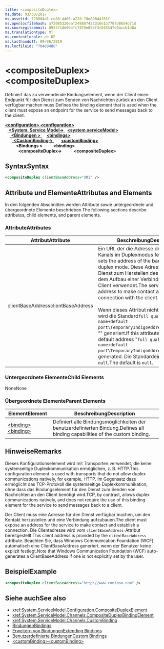 ```yaml
---
title: <compositeDuplex>
ms.date: 03/30/2017
ms.assetid: 725004d1-ce88-4405-a220-78e89844f81f
ms.openlocfilehash: a73085320eaf248887422316e1b7787b8654d71d
ms.sourcegitcommit: 093571de904fc7979e85ef3c048547d0accb1d8a
ms.translationtype: MT
ms.contentlocale: de-DE
ms.lasthandoff: 09/06/2019
ms.locfileid: "70400486"
---
```

# <a name="compositeduplex"></a><span data-ttu-id="688be-101">\<compositeDuplex></span><span class="sxs-lookup"><span data-stu-id="688be-101">\<compositeDuplex></span></span>
<span data-ttu-id="688be-102">Definiert das zu verwendende Bindungselement, wenn der Client einen Endpunkt für den Dienst zum Senden von Nachrichten zurück an den Client verfügbar machen muss.</span><span class="sxs-lookup"><span data-stu-id="688be-102">Defines the binding element that is used when the client must expose an endpoint for the service to send messages back to the client.</span></span>  
  
<span data-ttu-id="688be-103">[ **\<configuration>** ](../configuration-element.md)</span><span class="sxs-lookup"><span data-stu-id="688be-103">[**\<configuration>**](../configuration-element.md)</span></span>\
<span data-ttu-id="688be-104">&nbsp;&nbsp;[ **\<System. Service Model->** ](system-servicemodel.md)</span><span class="sxs-lookup"><span data-stu-id="688be-104">&nbsp;&nbsp;[**\<system.serviceModel>**](system-servicemodel.md)</span></span>\
<span data-ttu-id="688be-105">&nbsp;&nbsp;&nbsp;&nbsp;[ **\<Bindungen >** ](bindings.md)</span><span class="sxs-lookup"><span data-stu-id="688be-105">&nbsp;&nbsp;&nbsp;&nbsp;[**\<bindings>**](bindings.md)</span></span>\
<span data-ttu-id="688be-106">&nbsp;&nbsp;&nbsp;&nbsp;&nbsp;&nbsp;[ **\<CustomBinding->** ](custombinding.md)</span><span class="sxs-lookup"><span data-stu-id="688be-106">&nbsp;&nbsp;&nbsp;&nbsp;&nbsp;&nbsp;[**\<customBinding>**](custombinding.md)</span></span>\
<span data-ttu-id="688be-107">&nbsp;&nbsp;&nbsp;&nbsp;&nbsp;&nbsp;&nbsp;&nbsp; **\<Bindungs >** </span><span class="sxs-lookup"><span data-stu-id="688be-107">&nbsp;&nbsp;&nbsp;&nbsp;&nbsp;&nbsp;&nbsp;&nbsp;**\<binding>**</span></span>\
<span data-ttu-id="688be-108">&nbsp;&nbsp;&nbsp;&nbsp;&nbsp;&nbsp;&nbsp;&nbsp;&nbsp;&nbsp; **\<compositeDuplex->**</span><span class="sxs-lookup"><span data-stu-id="688be-108">&nbsp;&nbsp;&nbsp;&nbsp;&nbsp;&nbsp;&nbsp;&nbsp;&nbsp;&nbsp;**\<compositeDuplex>**</span></span>  
  
## <a name="syntax"></a><span data-ttu-id="688be-109">Syntax</span><span class="sxs-lookup"><span data-stu-id="688be-109">Syntax</span></span>  
  
```xml  
<compositeDuplex clientBaseAddress="URI" />
```  
  
## <a name="attributes-and-elements"></a><span data-ttu-id="688be-110">Attribute und Elemente</span><span class="sxs-lookup"><span data-stu-id="688be-110">Attributes and Elements</span></span>  
 <span data-ttu-id="688be-111">In den folgenden Abschnitten werden Attribute sowie untergeordnete und übergeordnete Elemente beschrieben.</span><span class="sxs-lookup"><span data-stu-id="688be-111">The following sections describe attributes, child elements, and parent elements.</span></span>  
  
### <a name="attributes"></a><span data-ttu-id="688be-112">Attribute</span><span class="sxs-lookup"><span data-stu-id="688be-112">Attributes</span></span>  
  
|<span data-ttu-id="688be-113">Attribut</span><span class="sxs-lookup"><span data-stu-id="688be-113">Attribute</span></span>|<span data-ttu-id="688be-114">Beschreibung</span><span class="sxs-lookup"><span data-stu-id="688be-114">Description</span></span>|  
|---------------|-----------------|  
|<span data-ttu-id="688be-115">clientBaseAddress</span><span class="sxs-lookup"><span data-stu-id="688be-115">clientBaseAddress</span></span>|<span data-ttu-id="688be-116">Ein URI, der die Adresse des hinteren Kanals im Duplexmodus festlegt.</span><span class="sxs-lookup"><span data-stu-id="688be-116">A URI that sets the address of the back channel in duplex mode.</span></span> <span data-ttu-id="688be-117">Diese Adresse wird vom Dienst zum Herstellen des Kontakts und dem Aufbau einer Verbindung mit dem Client verwendet.</span><span class="sxs-lookup"><span data-stu-id="688be-117">The service uses this address to make contact and establish a connection with the client.</span></span><br /><br /> <span data-ttu-id="688be-118">Wenn dieses Attribut nicht festgelegt ist, wird die Standard`full qualified name+default port\TemporaryIndigoAddress\guid`Adresse "" generiert.</span><span class="sxs-lookup"><span data-stu-id="688be-118">If this attribute is not set, a default address "`full qualified name+default port\TemporaryIndigoAddress\guid`" is generated.</span></span> <span data-ttu-id="688be-119">Die Standardeinstellung ist `null`.</span><span class="sxs-lookup"><span data-stu-id="688be-119">The default is `null`.</span></span>|  
  
### <a name="child-elements"></a><span data-ttu-id="688be-120">Untergeordnete Elemente</span><span class="sxs-lookup"><span data-stu-id="688be-120">Child Elements</span></span>  
 <span data-ttu-id="688be-121">None</span><span class="sxs-lookup"><span data-stu-id="688be-121">None</span></span>  
  
### <a name="parent-elements"></a><span data-ttu-id="688be-122">Übergeordnete Elemente</span><span class="sxs-lookup"><span data-stu-id="688be-122">Parent Elements</span></span>  
  
|<span data-ttu-id="688be-123">Element</span><span class="sxs-lookup"><span data-stu-id="688be-123">Element</span></span>|<span data-ttu-id="688be-124">Beschreibung</span><span class="sxs-lookup"><span data-stu-id="688be-124">Description</span></span>|  
|-------------|-----------------|  
|[<span data-ttu-id="688be-125">\<binding></span><span class="sxs-lookup"><span data-stu-id="688be-125">\<binding></span></span>](../../../misc/binding.md)|<span data-ttu-id="688be-126">Definiert alle Bindungsmöglichkeiten der benutzerdefinierten Bindung.</span><span class="sxs-lookup"><span data-stu-id="688be-126">Defines all binding capabilities of the custom binding.</span></span>|  
  
## <a name="remarks"></a><span data-ttu-id="688be-127">Hinweise</span><span class="sxs-lookup"><span data-stu-id="688be-127">Remarks</span></span>  
 <span data-ttu-id="688be-128">Dieses Konfigurationselement wird mit Transporten verwendet, die keine systemseitige Duplexkommunikation ermöglichen, z.&#160;B. HTTP.</span><span class="sxs-lookup"><span data-stu-id="688be-128">This configuration element is used with transports that do not allow duplex communications natively, for example, HTTP.</span></span> <span data-ttu-id="688be-129">Im Gegensatz dazu ermöglicht das TCP-Protokoll die systemseitige Duplexkommunikation, ohne dass das Bindungselement für den Dienst zum Senden von Nachrichten an den Client benötigt wird.</span><span class="sxs-lookup"><span data-stu-id="688be-129">TCP, by contrast, allows duplex communications natively, and does not require the use of this binding element for the service to send messages back to a client.</span></span>  
  
 <span data-ttu-id="688be-130">Der Client muss eine Adresse für den Dienst verfügbar machen, um den Kontakt herzustellen und eine Verbindung aufzubauen.</span><span class="sxs-lookup"><span data-stu-id="688be-130">The client must expose an address for the service to make contact and establish a connection.</span></span> <span data-ttu-id="688be-131">Die Clientadresse wird vom `clientBaseAddress`-Attribut bereitgestellt.</span><span class="sxs-lookup"><span data-stu-id="688be-131">This client address is provided by the `clientBaseAddress` attribute.</span></span> <span data-ttu-id="688be-132">Beachten Sie, dass Windows Communication Foundation (WCF) automatisch eine ClientBaseAddress generiert, wenn der Benutzer keine explizit festlegt.</span><span class="sxs-lookup"><span data-stu-id="688be-132">Note that Windows Communication Foundation (WCF) auto-generates a ClientBaseAddress if one is not explicitly set by the user.</span></span>  
  
## <a name="example"></a><span data-ttu-id="688be-133">Beispiel</span><span class="sxs-lookup"><span data-stu-id="688be-133">Example</span></span>  
  
```xml  
<compositeDuplex clientBaseAddress="http://www.contoso.com" />
```  
  
## <a name="see-also"></a><span data-ttu-id="688be-134">Siehe auch</span><span class="sxs-lookup"><span data-stu-id="688be-134">See also</span></span>

- <xref:System.ServiceModel.Configuration.CompositeDuplexElement>
- <xref:System.ServiceModel.Channels.CompositeDuplexBindingElement>
- <xref:System.ServiceModel.Channels.CustomBinding>
- [<span data-ttu-id="688be-135">Bindungen</span><span class="sxs-lookup"><span data-stu-id="688be-135">Bindings</span></span>](../../../wcf/bindings.md)
- [<span data-ttu-id="688be-136">Erweitern von Bindungen</span><span class="sxs-lookup"><span data-stu-id="688be-136">Extending Bindings</span></span>](../../../wcf/extending/extending-bindings.md)
- [<span data-ttu-id="688be-137">Benutzerdefinierte Bindungen</span><span class="sxs-lookup"><span data-stu-id="688be-137">Custom Bindings</span></span>](../../../wcf/extending/custom-bindings.md)
- [<span data-ttu-id="688be-138">\<customBinding></span><span class="sxs-lookup"><span data-stu-id="688be-138">\<customBinding></span></span>](custombinding.md)
